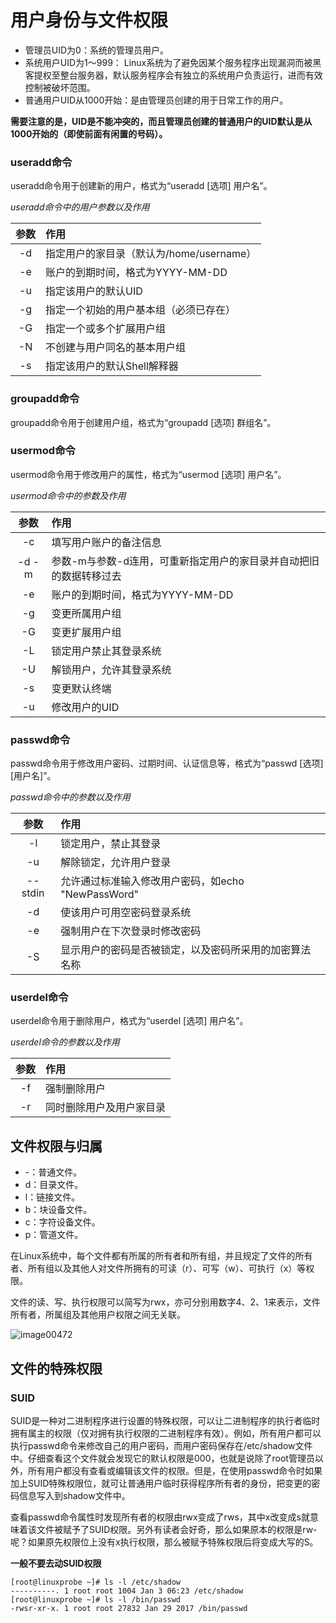 # 用户身份与文件权限
- 管理员UID为0：系统的管理员用户。
- 系统用户UID为1～999： Linux系统为了避免因某个服务程序出现漏洞而被黑客提权至整台服务器，默认服务程序会有独立的系统用户负责运行，进而有效控制被破坏范围。
- 普通用户UID从1000开始：是由管理员创建的用于日常工作的用户。

**需要注意的是，UID是不能冲突的，而且管理员创建的普通用户的UID默认是从1000开始的（即使前面有闲置的号码）。**

### useradd命令
useradd命令用于创建新的用户，格式为“useradd [选项] 用户名”。

*useradd命令中的用户参数以及作用*

| 参数 | 作用 |
| :---: | :--- |
| -d | 指定用户的家目录（默认为/home/username） |
| -e | 账户的到期时间，格式为YYYY-MM-DD |
| -u | 指定该用户的默认UID |
| -g | 指定一个初始的用户基本组（必须已存在） |
| -G | 指定一个或多个扩展用户组 |
| -N | 不创建与用户同名的基本用户组 |
| -s | 指定该用户的默认Shell解释器 |

### groupadd命令
groupadd命令用于创建用户组，格式为“groupadd [选项] 群组名”。

### usermod命令
usermod命令用于修改用户的属性，格式为“usermod [选项] 用户名”。

*usermod命令中的参数及作用*

| 参数 | 作用 |
| :---: | :--- |
| -c | 填写用户账户的备注信息 |
| -d -m | 参数-m与参数-d连用，可重新指定用户的家目录并自动把旧的数据转移过去 |
| -e | 账户的到期时间，格式为YYYY-MM-DD |
| -g | 变更所属用户组 |
| -G | 变更扩展用户组 |
| -L | 锁定用户禁止其登录系统 |
| -U | 解锁用户，允许其登录系统 |
| -s | 变更默认终端 |
| -u | 修改用户的UID |

### passwd命令
passwd命令用于修改用户密码、过期时间、认证信息等，格式为“passwd [选项] [用户名]”。

*passwd命令中的参数以及作用*

| 参数 | 作用 |
| :---: | :--- |
| -l | 锁定用户，禁止其登录 |
| -u | 解除锁定，允许用户登录 |
| --stdin | 允许通过标准输入修改用户密码，如echo "NewPassWord" | passwd --stdin Username |
| -d | 使该用户可用空密码登录系统 |
| -e | 强制用户在下次登录时修改密码 |
| -S | 显示用户的密码是否被锁定，以及密码所采用的加密算法名称 |

### userdel命令
userdel命令用于删除用户，格式为“userdel [选项] 用户名”。

*userdel命令的参数以及作用*

| 参数 | 作用 |
| :---: | :--- |
| -f | 强制删除用户 |
| -r | 同时删除用户及用户家目录 |

## 文件权限与归属
- \-：普通文件。
- d：目录文件。
- l：链接文件。
- b：块设备文件。
- c：字符设备文件。
- p：管道文件。

在Linux系统中，每个文件都有所属的所有者和所有组，并且规定了文件的所有者、所有组以及其他人对文件所拥有的可读（r）、可写（w）、可执行（x）等权限。

文件的读、写、执行权限可以简写为rwx，亦可分别用数字4、2、1来表示，文件所有者，所属组及其他用户权限之间无关联。

![image00472](https://user-images.githubusercontent.com/2433557/202891133-d47591be-76dc-44ea-ac41-0112b3660e22.png)

## 文件的特殊权限
### SUID
SUID是一种对二进制程序进行设置的特殊权限，可以让二进制程序的执行者临时拥有属主的权限（仅对拥有执行权限的二进制程序有效）。例如，所有用户都可以执行passwd命令来修改自己的用户密码，而用户密码保存在/etc/shadow文件中。仔细查看这个文件就会发现它的默认权限是000，也就是说除了root管理员以外，所有用户都没有查看或编辑该文件的权限。但是，在使用passwd命令时如果加上SUID特殊权限位，就可让普通用户临时获得程序所有者的身份，把变更的密码信息写入到shadow文件中。

查看passwd命令属性时发现所有者的权限由rwx变成了rws，其中x改变成s就意味着该文件被赋予了SUID权限。另外有读者会好奇，那么如果原本的权限是rw-呢？如果原先权限位上没有x执行权限，那么被赋予特殊权限后将变成大写的S。

**一般不要去动SUID权限**

```
[root@linuxprobe ~]# ls -l /etc/shadow
----------. 1 root root 1004 Jan 3 06:23 /etc/shadow
[root@linuxprobe ~]# ls -l /bin/passwd
-rwsr-xr-x. 1 root root 27832 Jan 29 2017 /bin/passwd
```
